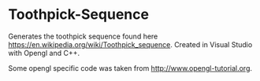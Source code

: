 # Toothpick-Sequence
Generates the toothpick sequence found here https://en.wikipedia.org/wiki/Toothpick_sequence. Created in Visual Studio with Opengl and C++.

Some opengl specific code was taken from http://www.opengl-tutorial.org. 
